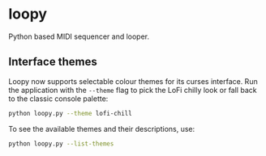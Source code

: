 # loopy

Python based MIDI sequencer and looper.

## Interface themes

Loopy now supports selectable colour themes for its curses interface. Run the
application with the `--theme` flag to pick the LoFi chilly look or fall back to
the classic console palette:

```bash
python loopy.py --theme lofi-chill
```

To see the available themes and their descriptions, use:

```bash
python loopy.py --list-themes
```
